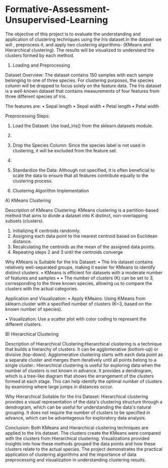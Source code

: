 # Formative-Assessment-Unsupervised-Learning
The objective of this project is to evaluate the understanding and application of clustering techniques using the Iris dataset.In the dataset we will , preprocess it, and apply two clustering algorithms- (KMeans and Hierarchical clustering). The results will be visualized to understand the clusters formed by each method.

1. Loading and Preprocessing
   
Dataset Overview:
The dataset contains 150 samples with each sample belonging to one of three species. For clustering purposes, the species column will be dropped to focus solely on the feature data.
The Iris dataset is a well-known dataset that contains measurements of four features from three different species of Iris.

 The features are:
•	Sepal length
•	Sepal width
•	Petal length
•	Petal width

Preprocessing Steps:
1.	Load the Dataset: Use load_iris() from the sklearn.datasets module.
2.	
3.	Drop the Species Column: Since the species label is not used in clustering, it will be excluded from the feature set.
4.	
5.	Standardize the Data: Although not specified, it is often beneficial to scale the data to ensure that all features contribute equally to the clustering process.

2. Clustering Algorithm Implementation
   
  A) KMeans Clustering
  
Description of KMeans Clustering:
KMeans clustering is a partition-based method that aims to divide a dataset into K distinct, non-overlapping subsets (clusters).
1.	Initializing K centroids randomly.
2.	Assigning each data point to the nearest centroid based on Euclidean distance.
3.	Recalculating the centroids as the mean of the assigned data points.
4.	Repeating steps 2 and 3 until the centroids converge

Why KMeans is Suitable for the Iris Dataset:
•	The Iris  dataset contains relatively well-separated groups, making it easier for KMeans to identify distinct clusters.
•	KMeans is efficient for datasets with a moderate number of features and samples 
•	•	The number of clusters (K) can be set to 3, corresponding to the three known species, allowing us to compare the clusters with the actual categories.

Application and Visualization:
•	Apply KMeans: Using KMeans from sklearn.cluster with a specified number of clusters (K=3, based on the known number of species).

•	Visualization: Use a scatter plot with color coding to represent the different clusters.

 B) Hierarchical Clustering
 
Description of Hierarchical Clustering:Hierarchical clustering is a technique that builds a hierarchy of clusters. It can be agglomerative (bottom-up) or divisive (top-down). Agglomerative clustering starts with each data point as a separate cluster and merges them iteratively until all points belong to a single cluster.: Hierarchical clustering is useful for exploring data when the number of clusters is not known in advance. It provides a dendrogram, which is a tree-like diagram that shows the arrangement of the clusters formed at each stage. This can help identify the optimal number of clusters by examining where large jumps in distances occur.

Why Hierarchical Suitable for the Iris Dataset:
Hierarchical clustering provides a visual representation of the data's clustering structure through a dendrogram, which can be useful for understanding the data's natural grouping. It does not require the number of clusters to be specified in advance, which can be advantageous for exploratory data analysis.


Conclusion:
Both KMeans and Hierarchical clustering techniques are applied to the Iris dataset. The clusters create  the KMeans were compared with the clusters from Hierarchical clustering. Visualizations provided insights into how these methods grouped the data points and how these clusters relate to the actual species. The project demonstrates the practical application of clustering algorithms and the importance of data preprocessing and visualization in understanding clustering results.





